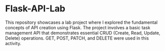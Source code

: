 # Flask-API-Lab
This repository showcases a lab project where I explored the fundamental concepts of API creation using Flask. The project involves a basic task management API that demonstrates essential CRUD (Create, Read, Update, Delete) operations. GET, POST, PATCH, and DELETE were used in this activity.
